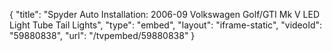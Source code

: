 {
    "title": "Spyder Auto Installation: 2006-09 Volkswagen Golf\/GTI Mk V LED Light Tube Tail Lights",
    "type": "embed",
    "layout": "iframe-static",
    "videoId": "59880838",
    "url": "\/tvpembed\/59880838"
}